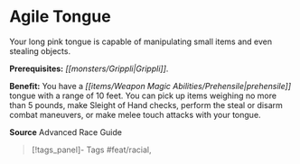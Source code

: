 ﻿---
cssclass: [feats]

---
# Agile Tongue

Your long pink tongue is capable of manipulating small items and even stealing objects.

**Prerequisites:** _[[monsters/Grippli|Grippli]]_.

**Benefit:** You have a _[[items/Weapon Magic Abilities/Prehensile|prehensile]]_ tongue with a range of 10 feet. You can pick up items weighing no more than 5 pounds, make Sleight of Hand checks, perform the steal or disarm combat maneuvers, or make melee touch attacks with your tongue.

**Source** Advanced Race Guide
>[!tags_panel]- Tags
> #feat/racial, 